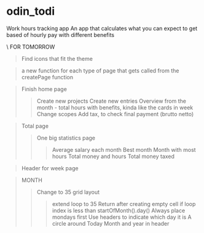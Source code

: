 # odin_todi

Work hours tracking app
An app that calculates what you can expect to get based of hourly pay with different benefits

\\ FOR TOMORROW

> Find icons that fit the theme

> a new function for each type of page that gets called from the createPage function

> Finish home page
>> Create new projects
>> Create new entries
>> Overview from the month - total hours with benefits, kinda like the cards in week
>> Change scopes
>> Add tax, to check final payment (brutto netto)

>Total page
>> One big statistics page
>>> Average salary each month
>>> Best month
>>> Month with most hours
>>> Total money and hours
>>> Total money taxed

>Header for week page

>MONTH
>> Change to 35 grid layout
>>> extend loop to 35
>>> Return after creating empty cell if loop index is less than startOfMonth().day()
>> Always place mondays first
>> Use headers to indicate which day it is
>> A circle around Today
>> Month and year in header